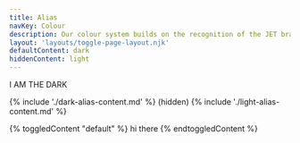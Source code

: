 ```yaml
---
title: Alias
navKey: Colour
description: Our colour system builds on the recognition of the JET brand colours to make the product interface more usable.
layout: 'layouts/toggle-page-layout.njk'
defaultContent: dark
hiddenContent: light
---
```


I AM THE DARK 

{% include './dark-alias-content.md' %}
(hidden) {% include './light-alias-content.md' %}

{% toggledContent "default" %}
hi there
{% endtoggledContent %}
